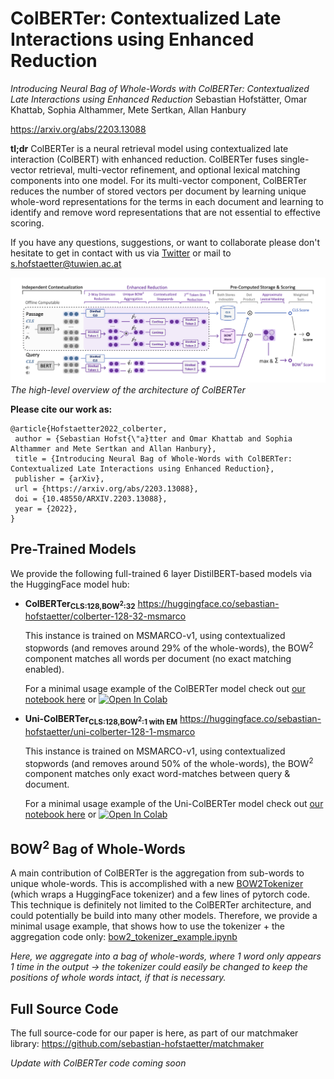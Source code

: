 # **ColBERTer:** Contextualized Late Interactions using Enhanced Reduction

*Introducing Neural Bag of Whole-Words with ColBERTer: Contextualized Late Interactions using Enhanced Reduction* Sebastian Hofstätter, Omar Khattab, Sophia Althammer, Mete Sertkan, Allan Hanbury

https://arxiv.org/abs/2203.13088

**tl;dr**  ColBERTer is a neural retrieval model using contextualized late interaction (ColBERT) with enhanced reduction. ColBERTer fuses single-vector retrieval, multi-vector refinement, and optional lexical matching components into one model. For its multi-vector component, ColBERTer reduces the number of stored vectors per document by learning unique whole-word representations for the terms in each document and learning to identify and remove word representations that are not essential to effective scoring.

If you have any questions, suggestions, or want to collaborate please don't hesitate to get in contact with us via [Twitter](https://twitter.com/s_hofstaetter) or mail to s.hofstaetter@tuwien.ac.at

![ColBERTer Overview](figures/colberter-overview.png)
*The high-level overview of the architecture of ColBERTer*

**Please cite our work as:**
````
@article{Hofstaetter2022_colberter,
 author = {Sebastian Hofst{\"a}tter and Omar Khattab and Sophia Althammer and Mete Sertkan and Allan Hanbury},
 title = {Introducing Neural Bag of Whole-Words with ColBERTer: Contextualized Late Interactions using Enhanced Reduction},
 publisher = {arXiv},
 url = {https://arxiv.org/abs/2203.13088},
 doi = {10.48550/ARXIV.2203.13088},
 year = {2022},
}
````

## Pre-Trained Models

We provide the following full-trained 6 layer DistilBERT-based models via the HuggingFace model hub:


* **ColBERTer<sub>CLS:128,BOW<sup>2</sup>:32</sub>** https://huggingface.co/sebastian-hofstaetter/colberter-128-32-msmarco

    This instance is trained on MSMARCO-v1, using contextualized stopwords (and removes around 29% of the whole-words), the BOW<sup>2</sup> component matches all words per document (no exact matching enabled).
    
    For a minimal usage example of the ColBERTer model check out  [our notebook here](minimal_colberter_usage_example.ipynb) or [![Open In Colab](https://colab.research.google.com/assets/colab-badge.svg)](https://colab.research.google.com/github/sebastian-hofstaetter/colberter/blob/master/minimal_colberter_usage_example.ipynb)

* **Uni-ColBERTer<sub>CLS:128,BOW<sup>2</sup>:1 with EM</sub>** https://huggingface.co/sebastian-hofstaetter/uni-colberter-128-1-msmarco

    This instance is trained on MSMARCO-v1, using contextualized stopwords (and removes around 50% of the whole-words), the BOW<sup>2</sup> component matches only exact word-matches between query & document.
    
    For a minimal usage example of the Uni-ColBERTer model check out  [our notebook here](minimal_colberter_usage_example.ipynb) or [![Open In Colab](https://colab.research.google.com/assets/colab-badge.svg)](https://colab.research.google.com/github/sebastian-hofstaetter/colberter/blob/master/minimal_colberter_usage_example.ipynb)


## BOW<sup>2</sup> Bag of Whole-Words

A main contribution of ColBERTer is the aggregation from sub-words to unique whole-words. This is accomplished with a new [BOW2Tokenizer](bow2_tokenizer.py) (which wraps a HuggingFace tokenizer) and a few lines of pytorch code. This technique is definitely not limited to the ColBERTer architecture, and could potentially be build into many other models. Therefore, we provide a minimal usage example, that shows how to use the tokenizer + the aggregation code only: [bow2_tokenizer_example.ipynb](bow2_tokenizer_example.ipynb)

*Here, we aggregate into a bag of whole-words, where 1 word only appears 1 time in the output -> the tokenizer could easily be changed to keep the positions of whole words intact, if that is necessary.*

## Full Source Code

The full source-code for our paper is here, as part of our matchmaker library: https://github.com/sebastian-hofstaetter/matchmaker

*Update with ColBERTer code coming soon*

<!--We have getting started guides for training teachers & students, as well as a range of other possibilities for dense retrieval training.

## 


### Evaluating Older Out-of-Domain Collections


-->